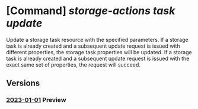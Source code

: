 # [Command] _storage-actions task update_

Update a storage task resource with the specified parameters. If a storage task is already created and a subsequent update request is issued with different properties, the storage task properties will be updated. If a storage task is already created and a subsequent update request is issued with the exact same set of properties, the request will succeed.

## Versions

### [2023-01-01](/Resources/mgmt-plane/L3N1YnNjcmlwdGlvbnMve30vcmVzb3VyY2Vncm91cHMve30vcHJvdmlkZXJzL21pY3Jvc29mdC5zdG9yYWdlYWN0aW9ucy9zdG9yYWdldGFza3Mve30=/2023-01-01.xml) **Preview**

<!-- mgmt-plane /subscriptions/{}/resourcegroups/{}/providers/microsoft.storageactions/storagetasks/{} 2023-01-01 -->
